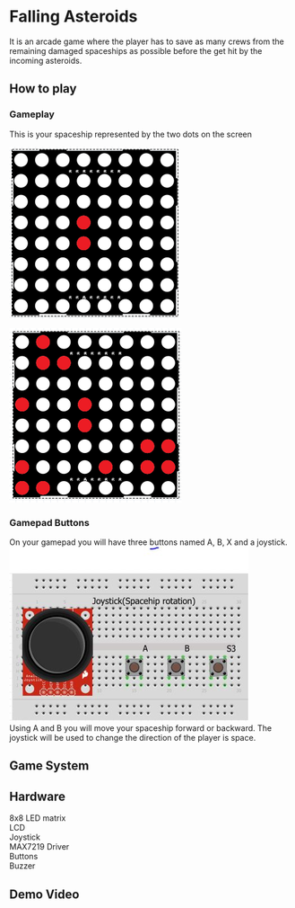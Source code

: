 
# Falling Asteroids

It is an arcade game where the player has to save as many crews from the remaining damaged spaceships as possible before the get hit by the incoming asteroids.  

## How to play

### Gameplay
This is your spaceship represented by the two dots on the screen   
  
![image](https://github.com/istoriajocurilorvideo/robotics-lab/blob/master/Matrix%20game/Images/spaceship.png)


![image](https://github.com/istoriajocurilorvideo/robotics-lab/blob/master/Matrix%20game/Images/gameplay.png)
  

### Gamepad Buttons
On your gamepad you will have three buttons named A, B, X and a joystick.  
![image](https://github.com/istoriajocurilorvideo/robotics-lab/blob/master/Matrix%20game/Images/Gamepad.JPG)    
Using A and B you will move your spaceship forward or backward. The joystick will be used to change the direction of the player is space.

## Game System

## Hardware
8x8 LED matrix  
LCD  
Joystick  
MAX7219 Driver  
Buttons  
Buzzer  

## Demo Video
